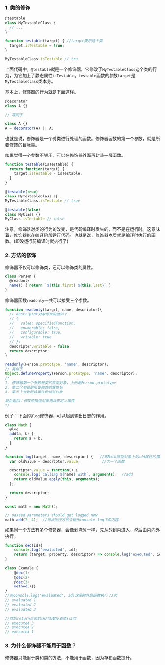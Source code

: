 ### 1. 类的修饰

```javascript
@testable
class MyTestableClass {
  // ...
}

function testable(target) {	//target表示这个类
  target.isTestable = true;
}

MyTestableClass.isTestable // tru
```

上面代码中，`@testable`就是一个修饰器。它修改了`MyTestableClass`这个类的行为，为它加上了静态属性`isTestable`。`testable`函数的参数`target`是`MyTestableClass`类本身。

基本上，修饰器的行为就是下面这样。

```javascript
@decorator
class A {}

// 等同于

class A {}
A = decorator(A) || A;
```

也就是说，修饰器是一个对类进行处理的函数。修饰器函数的第一个参数，就是所要修饰的目标类。

如果觉得一个参数不够用，可以在修饰器外面再封装一层函数。

```javascript
function testable(isTestable) {
  return function(target) {
    target.isTestable = isTestable;
  }
}

@testable(true)
class MyTestableClass {}
MyTestableClass.isTestable // true

@testable(false)
class MyClass {}
MyClass.isTestable // false
```

注意，修饰器对类的行为的改变，是代码编译时发生的，而不是在运行时。这意味着，修饰器能在编译阶段运行代码。也就是说，修饰器本质就是编译时执行的函数。(即没运行前编译时就执行了)



### 2. 方法的修饰

修饰器不仅可以修饰类，还可以修饰类的属性。

```javascript
class Person {
  @readonly
  name() { return `${this.first} ${this.last}` }
}
```

修饰器函数`readonly`一共可以接受三个参数。

```javascript
function readonly(target, name, descriptor){
  // descriptor对象原来的值如下
  // {
  //   value: specifiedFunction,
  //   enumerable: false,
  //   configurable: true,
  //   writable: true
  // };
  descriptor.writable = false;
  return descriptor;
}

readonly(Person.prototype, 'name', descriptor);
// 类似于
Object.defineProperty(Person.prototype, 'name', descriptor);
/*
1. 修饰器第一个参数是类的原型对象，上例是Person.prototype
2. 第二个参数是所要修饰的属性名
3. 第三个参数是该属性的描述对象

最后返回：修改的描述对象再用来定义属性
*/
```

例子：下面的`@log`修饰器，可以起到输出日志的作用。

```javascript
class Math {
  @log
  add(a, b) {
    return a + b;
  }
}

function log(target, name, descriptor) {   //即Math原型对象上的add属性的描述对象
  var oldValue = descriptor.value;			//为一个函数

  descriptor.value = function() {
    console.log(`Calling ${name} with`, arguments);  //add
    return oldValue.apply(this, arguments);
  };

  return descriptor;
}

const math = new Math();

// passed parameters should get logged now
math.add(2, 4);  //每次执行方法会输出console.log中的内容
```

如果同一个方法有多个修饰器，会像剥洋葱一样，先从外到内进入，然后由内向外执行。

```javascript
function dec(id){
    console.log('evaluated', id);
    return (target, property, descriptor) => console.log('executed', id);
}

class Example {
    @dec(1)
    @dec(2)
    @dec(3)
    method(){}
}
//先console.log('evaluated', id)这里的外层函数执行了3次
// evaluated 1				
// evaluated 2
// evaluated 3

//然后return后面的闭包函数反着执行3次
// executed 3
// executed 2
// executed 1
```



### 3. 为什么修饰器不能用于函数？

修饰器只能用于类和类的方法，不能用于函数，因为存在函数提升。




